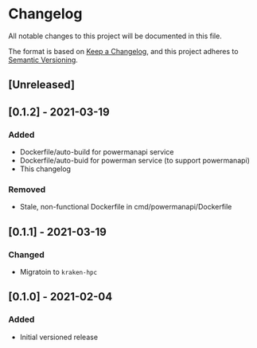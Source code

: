 # Changelog
All notable changes to this project will be documented in this file.

The format is based on [Keep a Changelog](https://keepachangelog.com/en/1.0.0/),
and this project adheres to [Semantic Versioning](https://semver.org/spec/v2.0.0.html).

## [Unreleased]

## [0.1.2] - 2021-03-19
### Added
- Dockerfile/auto-build for powermanapi service
- Dockerfile/auto-buid for powerman service (to support powermanapi)
- This changelog
### Removed
- Stale, non-functional Dockerfile in cmd/powermanapi/Dockerfile

## [0.1.1] - 2021-03-19
### Changed
- Migratoin to `kraken-hpc`

## [0.1.0] - 2021-02-04
### Added
- Initial versioned release

